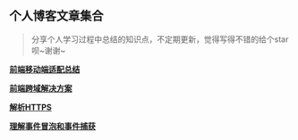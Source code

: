 ## 个人博客文章集合

> 分享个人学习过程中总结的知识点，不定期更新，觉得写得不错的给个star呗~谢谢~

**[前端移动端适配总结](./前端移动端适配总结.md)**

**[前端跨域解决方案](./前端跨域解决方案.md)**

**[解析HTTPS](./解析HTTPS.md)**

**[理解事件冒泡和事件捕获](./理解事件冒泡和事件捕获.md)**